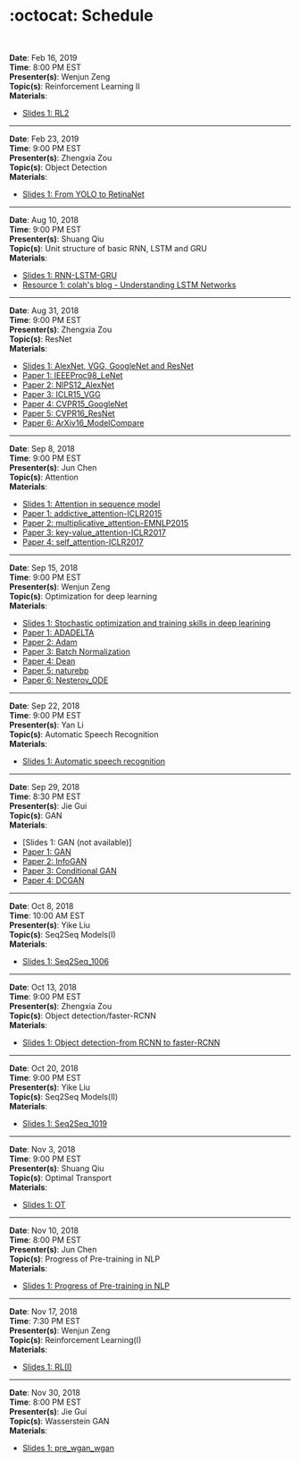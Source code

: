 # :octocat: Schedule
<br/>


**Date**: Feb 16, 2019<br/>
**Time**: 8:00 PM EST<br/>
**Presenter(s)**: Wenjun Zeng<br/>
**Topic(s)**: Reinforcement Learning II<br/>
**Materials**:<br/>
- [Slides 1: RL2]()

---


**Date**: Feb 23, 2019<br/>
**Time**: 9:00 PM EST<br/>
**Presenter(s)**: Zhengxia Zou<br/>
**Topic(s)**: Object Detection<br/>
**Materials**:<br/>
- [Slides 1: From YOLO to RetinaNet](https://ithub.com/yelab-um/seminars/blob/master/materials/Attention%2Bin%2BNLP.pdf)

---


**Date**: Aug 10, 2018<br/>
**Time**: 9:00 PM EST<br/>
**Presenter(s)**: Shuang Qiu<br/>
**Topic(s)**: Unit structure of basic RNN, LSTM and GRU<br/>
**Materials**:<br/>
- [Slides 1: RNN-LSTM-GRU](https://github.com/yelab-um/seminars/blob/master/materials/RNN-LSTM-GRU.pdf)
- [Resource 1: colah's blog - Understanding LSTM Networks](http://colah.github.io/posts/2015-08-Understanding-LSTMs/)

---


**Date**: Aug 31, 2018<br/>
**Time**: 9:00 PM EST<br/>
**Presenter(s)**: Zhengxia Zou<br/>
**Topic(s)**: ResNet<br/>
**Materials**:<br/>
- [Slides 1: AlexNet, VGG, GoogleNet and ResNet](https://github.com/yelab-um/seminars/blob/master/materials/ResNet%20-%2020180818.pdf)
- [Paper 1: IEEEProc98_LeNet](https://github.com/yelab-um/seminars/blob/master/materials/IEEEProc98-LeNet5.pdf)
- [Paper 2: NIPS12_AlexNet](https://github.com/yelab-um/seminars/blob/master/materials/NIPS12-AlexNet.pdf)
- [Paper 3: ICLR15_VGG](https://github.com/yelab-um/seminars/blob/master/materials/ICLR15-VGG.pdf)
- [Paper 4: CVPR15_GoogleNet](https://github.com/yelab-um/seminars/blob/master/materials/CVPR15-GoogleNet.pdf)
- [Paper 5: CVPR16_ResNet](https://github.com/yelab-um/seminars/blob/master/materials/CVPR16-ResNet.pdf)
- [Paper 6: ArXiv16_ModelCompare](https://github.com/yelab-um/seminars/blob/master/materials/ArXiv16-ModelCompare.pdf)

---


**Date**: Sep 8, 2018<br/>
**Time**: 9:00 PM EST<br/>
**Presenter(s)**: Jun Chen<br/>
**Topic(s)**: Attention<br/>
**Materials**:<br/>
- [Slides 1: Attention in sequence model](https://github.com/yelab-um/seminars/blob/master/materials/Attention_v2.pdf)
- [Paper 1: addictive_attention-ICLR2015](https://github.com/yelab-um/seminars/blob/master/materials/addictive_attention-ICLR2015.pdf)
- [Paper 2: multiplicative_attention-EMNLP2015](https://github.com/yelab-um/seminars/blob/master/materials/multiplicative_attention-EMNLP2015t.pdf)
- [Paper 3: key-value_attention-ICLR2017](https://github.com/yelab-um/seminars/blob/master/materials/key-value_attention-ICLR2017.pdf)
- [Paper 4: self_attention-ICLR2017](https://github.com/yelab-um/seminars/blob/master/materials/self_attention-ICLR2017.pdf)


---


**Date**: Sep 15, 2018<br/>
**Time**: 9:00 PM EST<br/>
**Presenter(s)**: Wenjun Zeng<br/>
**Topic(s)**: Optimization for deep learning<br/>
**Materials**:<br/>
- [Slides 1: Stochastic optimization and training skills in deep learining](https://github.com/yelab-um/seminars/blob/master/materials/Optimization%20for%20Deep%20Learning_Zeng.pdf)
- [Paper 1: ADADELTA](https://github.com/yelab-um/seminars/blob/master/materials/ADADELTA.pdf)
- [Paper 2: Adam](https://github.com/yelab-um/seminars/blob/master/materials/Adam.pdf)
- [Paper 3: Batch Normalization](https://github.com/yelab-um/seminars/blob/master/materials/Batch%20Normalization.pdf)
- [Paper 4: Dean](https://github.com/yelab-um/seminars/blob/master/materials/Dean.pdf)
- [Paper 5: naturebp](https://github.com/yelab-um/seminars/blob/master/materials/naturebp.pdf)
- [Paper 6: Nesterov_ODE](https://github.com/yelab-um/seminars/blob/master/materials/Nesterov_ODE.pdf)


---


**Date**: Sep 22, 2018<br/>
**Time**: 9:00 PM EST<br/>
**Presenter(s)**: Yan Li<br/>
**Topic(s)**: Automatic Speech Recognition<br/>
**Materials**:<br/>
- [Slides 1: Automatic speech recognition](https://github.com/yelab-um/seminars/blob/master/materials/ASR_final.pdf)


---


**Date**: Sep 29, 2018<br/>
**Time**: 8:30 PM EST<br/>
**Presenter(s)**: Jie Gui<br/>
**Topic(s)**: GAN<br/>
**Materials**:<br/>
- [Slides 1: GAN (not available)]
- [Paper 1: GAN](https://github.com/yelab-um/seminars/blob/master/materials/1-1%20Generative%20Adversarial%20Nets.pdf)
- [Paper 2: InfoGAN](https://github.com/yelab-um/seminars/blob/master/materials/2-1%20InfoGAN%EF%BC%9AInterpretable%20Representation%20Learning%20by%20Information%20Maximizing%20Generative%20Adversarial%20Nets.pdf)
- [Paper 3: Conditional GAN](https://github.com/yelab-um/seminars/blob/master/materials/2-2%20Conditional%20Generative%20Adversarial%20Nets.pdf)
- [Paper 4: DCGAN](https://github.com/yelab-um/seminars/blob/master/materials/2-3%20Unsupervised%20Representation%20Learning%20with%20Deep%20Convolutional%20Generative%20Adversarial%20Networks.pdf)


---


**Date**: Oct 8, 2018<br/>
**Time**: 10:00 AM EST<br/>
**Presenter(s)**: Yike Liu<br/>
**Topic(s)**: Seq2Seq Models(I)<br/>
**Materials**:<br/>
- [Slides 1: Seq2Seq_1006](https://github.com/yelab-um/seminars/blob/master/materials/Seq2Seq_1006pdf.pdf)


---


**Date**: Oct 13, 2018<br/>
**Time**: 9:00 PM EST<br/>
**Presenter(s)**: Zhengxia Zou<br/>
**Topic(s)**: Object detection/faster-RCNN<br/>
**Materials**:<br/>
- [Slides 1: Object detection-from RCNN to faster-RCNN](https://github.com/yelab-um/seminars/blob/master/materials/From%2BRCNN%2Bto%2BFasterRCNN-ZhengxiaZou-20181014.pdf)


---


**Date**: Oct 20, 2018<br/>
**Time**: 9:00 PM EST<br/>
**Presenter(s)**: Yike Liu<br/>
**Topic(s)**: Seq2Seq Models(II)<br/>
**Materials**:<br/>
- [Slides 1: Seq2Seq_1019](https://github.com/yelab-um/seminars/blob/master/materials/Seq2Seq_1019.pdf)


---


**Date**: Nov 3, 2018<br/>
**Time**: 9:00 PM EST<br/>
**Presenter(s)**: Shuang Qiu<br/>
**Topic(s)**: Optimal Transport<br/>
**Materials**:<br/>
- [Slides 1: OT]()


---


**Date**: Nov 10, 2018<br/>
**Time**: 8:00 PM EST<br/>
**Presenter(s)**: Jun Chen<br/>
**Topic(s)**: Progress of Pre-training in NLP<br/>
**Materials**:<br/>
- [Slides 1: Progress of Pre-training in NLP](https://github.com/yelab-um/seminars/blob/master/materials/Progress%2Bof%2BPre-training%2Bin%2BNLP.pdf)


---


**Date**: Nov 17, 2018<br/>
**Time**: 7:30 PM EST<br/>
**Presenter(s)**: Wenjun Zeng<br/>
**Topic(s)**: Reinforcement Learning(I)<br/>
**Materials**:<br/>
- [Slides 1: RL(I)](https://github.com/yelab-um/seminars/blob/master/materials/RL.pdf)


---


**Date**: Nov 30, 2018<br/>
**Time**: 8:00 PM EST<br/>
**Presenter(s)**: Jie Gui<br/>
**Topic(s)**: Wasserstein GAN<br/>
**Materials**:<br/>
- [Slides 1: pre_wgan_wgan](https://github.com/yelab-um/seminars/blob/master/materials/pre_wgan-wgan.pdf)












